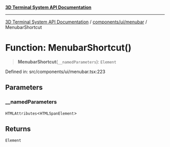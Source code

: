 [**3D Terminal System API Documentation**](../../../../README.md)

***

[3D Terminal System API Documentation](../../../../README.md) / [components/ui/menubar](../README.md) / MenubarShortcut

# Function: MenubarShortcut()

> **MenubarShortcut**(`__namedParameters`): `Element`

Defined in: src/components/ui/menubar.tsx:223

## Parameters

### \_\_namedParameters

`HTMLAttributes`\<`HTMLSpanElement`\>

## Returns

`Element`
